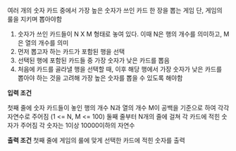 여러 개의 숫자 카드 중에서 가장 높은 숫자가 쓰인 카드 한 장을 뽑는 게임
단, 게임의 룰을 지키며 뽑아야함
 
1. 숫자가 쓰인 카드들이 N X M 형태로 놓여 있다. 이때 N은 행의 개수를 의미하고, M은 열의 개수를 의미
2. 먼저 뽑고자 하는 카드가 포함된 행을 선택
3. 선택된 행에 포함된 카드들 중 가장 숫자가 낮은 카드를 뽑음
4. 처음에 카드를 골라낼 행을 선택할 때, 이후 해당 행에서 가장 숫자가 낮은 카드를 뽑아야 하는 것을 고려해 가장 높은 숫자를 뽑을 수 있도록 해야함
 
**입력 조건**

첫째 줄에 숫자 카드들이 놓인 행의 개수 N과 열의 개수 M이 공백을 기준으로 하여 각각 자연수로 주어짐
(1 <= N, M <= 100)
둘째 줄부터 N개의 줄에 걸쳐 각 카드에 적힌 숫자가 주어짐 각 숫자는 1이상 10000이하의 자연수
 
**출력 조건**
첫째 줄에 게임의 룰에 맞게 선택한 카드에 적힌 숫자를 출력
